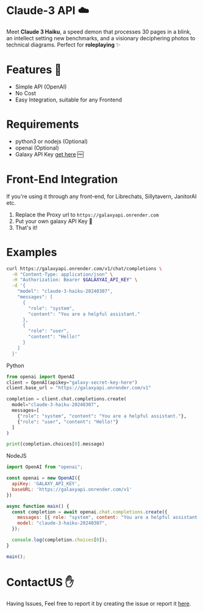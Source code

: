 # Claude-3 API ☁️

Meet **Claude 3 Haiku**, a speed demon that processes 30 pages in a blink, an intellect setting new benchmarks, and a visionary deciphering photos to technical diagrams. 
Perfect for **roleplaying** ✨

# Features 🌟
- Simple API (OpenAI)
- No Cost
- Easy Integration, suitable for any Frontend

# Requirements
- python3 or nodejs (Optional)
- openai (Optional)
- Galaxy API Key [get here](https://discord.com/invite/HGdtHgCMua) 🆓

# Front-End Integration
If you're using it through any front-end, 
for Librechats, Sillytavern, JanitorAI etc.

1. Replace the Proxy url to
```https://galaxyapi.onrender.com```
2. Put your own galaxy API Key 🔐
3. That's it!

# Examples

```bash
curl https://galaxyapi.onrender.com/v1/chat/completions \
  -H "Content-Type: application/json" \
  -H "Authorization: Bearer $GALAXYAI_API_KEY" \
  -d '{
    "model": "claude-3-haiku-20240307",
    "messages": [
      {
        "role": "system",
        "content": "You are a helpful assistant."
      },
      {
        "role": "user",
        "content": "Hello!"
      }
    ]
  }'
```
Python
```python
from openai import OpenAI
client = OpenAI(apikey="galaxy-secret-key-here")
client.base_url = "https://galaxyapi.onrender.com/v1"

completion = client.chat.completions.create(
  model="claude-3-haiku-20240307",
  messages=[
    {"role": "system", "content": "You are a helpful assistant."},
    {"role": "user", "content": "Hello!"}
  ]
)

print(completion.choices[0].message)
```

NodeJS

```js
import OpenAI from "openai";

const openai = new OpenAI({
  apiKey: 'GALAXY_API_KEY',
  baseURL: 'https://galaxyapi.onrender.com/v1'
})

async function main() {
  const completion = await openai.chat.completions.create({
    messages: [{ role: "system", content: "You are a helpful assistant." }],
    model: "claude-3-haiku-20240307",
  });

  console.log(completion.choices[0]);
}

main();
```
# ContactUS ✋
Having Issues, Feel free to report it by creating the issue or report it [here](https://discord.com/invite/rDfeS6Jf).

